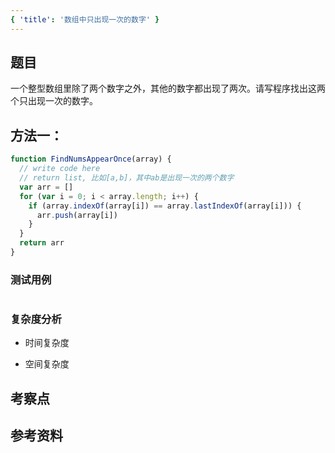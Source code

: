 ```yaml
---
{ 'title': '数组中只出现一次的数字' }
---
```


## 题目

一个整型数组里除了两个数字之外，其他的数字都出现了两次。请写程序找出这两个只出现一次的数字。

## 方法一：

```js
function FindNumsAppearOnce(array) {
  // write code here
  // return list, 比如[a,b]，其中ab是出现一次的两个数字
  var arr = []
  for (var i = 0; i < array.length; i++) {
    if (array.indexOf(array[i]) == array.lastIndexOf(array[i])) {
      arr.push(array[i])
    }
  }
  return arr
}
```

### 测试用例

```js
```

### 复杂度分析

- 时间复杂度

- 空间复杂度

## 考察点

## 参考资料
